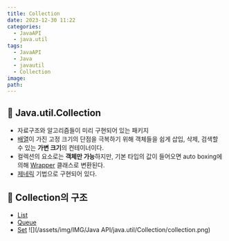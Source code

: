 ```yaml
---
title: Collection
date: 2023-12-30 11:22
categories:
  - JavaAPI
  - java.util
tags:
  - JavaAPI
  - Java
  - javautil
  - Collection
image: 
path:
---
```


## 🌈 Java.util.Collection
+ 자료구조와 알고리즘들이 미리 구현되어 있는 패키지
+ [배열](https://sonjh919.github.io/posts/배열)이 가진 고정 크기의 단점을 극복하기 위해 객체들을 쉽게 삽입, 삭제, 검색할 수 있는 **가변 크기**의 컨테이너이다.
+ 컬렉션의 요소로는 **객체만 가능**하지만, 기본 타입의 값이 들어오면 auto boxing에 의해 [Wrapper](https://sonjh919.github.io/posts/Wrapper) 클래스로 변환된다.
+ [제네릭](https://sonjh919.github.io/posts/제네릭) 기법으로 구현되어 있다.

## 🌈 Collection의 구조
+ [List](https://sonjh919.github.io/posts/List)
+ [Queue](https://sonjh919.github.io/posts/Queue)
+ [Set](https://sonjh919.github.io/posts/Set)
![](/assets/img/IMG/Java API/java.util/Collection/collection.png)
